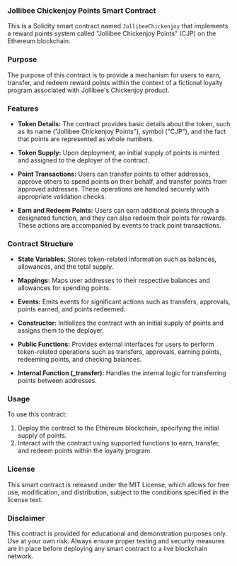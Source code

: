 ### Jollibee Chickenjoy Points Smart Contract

This is a Solidity smart contract named `JollibeeChickenjoy` that implements a reward points system called "Jollibee Chickenjoy Points" (CJP) on the Ethereum blockchain.

### Purpose

The purpose of this contract is to provide a mechanism for users to earn, transfer, and redeem reward points within the context of a fictional loyalty program associated with Jollibee's Chickenjoy product.

### Features

- **Token Details:** The contract provides basic details about the token, such as its name ("Jollibee Chickenjoy Points"), symbol ("CJP"), and the fact that points are represented as whole numbers.
  
- **Token Supply:** Upon deployment, an initial supply of points is minted and assigned to the deployer of the contract.

- **Point Transactions:** Users can transfer points to other addresses, approve others to spend points on their behalf, and transfer points from approved addresses. These operations are handled securely with appropriate validation checks.

- **Earn and Redeem Points:** Users can earn additional points through a designated function, and they can also redeem their points for rewards. These actions are accompanied by events to track point transactions.

### Contract Structure

- **State Variables:** Stores token-related information such as balances, allowances, and the total supply.
  
- **Mappings:** Maps user addresses to their respective balances and allowances for spending points.
  
- **Events:** Emits events for significant actions such as transfers, approvals, points earned, and points redeemed.

- **Constructor:** Initializes the contract with an initial supply of points and assigns them to the deployer.

- **Public Functions:** Provides external interfaces for users to perform token-related operations such as transfers, approvals, earning points, redeeming points, and checking balances.

- **Internal Function (_transfer):** Handles the internal logic for transferring points between addresses.

### Usage

To use this contract:
1. Deploy the contract to the Ethereum blockchain, specifying the initial supply of points.
2. Interact with the contract using supported functions to earn, transfer, and redeem points within the loyalty program.

### License

This smart contract is released under the MIT License, which allows for free use, modification, and distribution, subject to the conditions specified in the license text.

### Disclaimer

This contract is provided for educational and demonstration purposes only. Use at your own risk. Always ensure proper testing and security measures are in place before deploying any smart contract to a live blockchain network.
